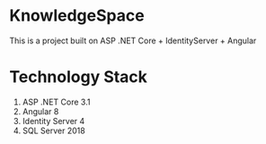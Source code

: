 # KnowledgeSpace
This is a project built on ASP .NET Core + IdentityServer + Angular


# Technology Stack
1. ASP .NET Core 3.1
2. Angular 8
3. Identity Server 4
4. SQL Server 2018


